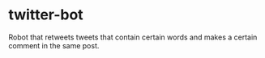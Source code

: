 # twitter-bot
Robot that retweets tweets that contain certain words and makes a certain comment in the same post.
